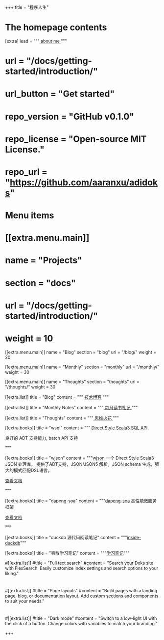 +++
title = "程序人生"

# The homepage contents
[extra]
lead = """<a href="/authors/wangzx/"> about me </a> """

# url = "/docs/getting-started/introduction/"
# url_button = "Get started"
# repo_version = "GitHub v0.1.0"
# repo_license = "Open-source MIT License."
# repo_url = "https://github.com/aaranxu/adidoks"

# Menu items
# [[extra.menu.main]]
# name = "Projects"
# section = "docs"
# url = "/docs/getting-started/introduction/"
# weight = 10

[[extra.menu.main]]
name = "Blog"
section = "blog"
url = "/blog/"
weight = 20

[[extra.menu.main]]
name = "Monthly"
section = "monthly"
url = "/monthly/"
weight = 30

[[extra.menu.main]]
name = "Thoughts"
section = "thoughts"
url = "/thoughts/"
weight = 30

[[extra.list]]
title = "Blog"
content = """ <a href="/blog/"> 技术博客</a> """

[[extra.list]]
title = "Monthly Notes"
content = """<a href="/monthly/"> 每月读书札记 </a>"""

[[extra.list]]
title = "Thoughts"
content = """<a href="/thoughts/"> 思维火花 </a>"""

[[extra.books]]
title = "wsql"
content = """
<a href="https://github.com/wangzaixiang/wsql"> Direct Style Scala3 SQL API</a>.
<p>良好的 ADT 支持能力, batch API 支持</p>
"""

[[extra.books]]
title = "wjson"
content = """<a href="https://github.com/wangzaixiang/wjson/">wjson</a> 一个 Direct Style Scala3 JSON 处理库。
提供了ADT支持，JSON/JSON5 解析，JSON schema 生成，强大的模式匹配DSL语言。
<p><a href="/wjson/index.html">查看文档</a></p>
"""

[[extra.books]]
title = "dapeng-soa"
content = """<a href="https://github.com/dapeng-soa/dapeng-soa">dapeng-soa</a> 高性能微服务框架
<p><a href="https://dapeng-soa.github.io">查看文档</a></p>
"""

[[extra.books]]
title = "duckdb 源代码阅读笔记"
content = """<a href="/inside-duckdb/index.html">inside-duckdb</a>"""

[[extra.books]]
title = "零散学习笔记"
content = """<a href="/learning/index.html">学习笔记</a>"""

#[[extra.list]]
#title = "Full text search"
#content = "Search your Doks site with FlexSearch. Easily customize index settings and search options to your liking."
#
#[[extra.list]]
#title = "Page layouts"
#content = "Build pages with a landing page, blog, or documentation layout. Add custom sections and components to suit your needs."
#
#[[extra.list]]
#title = "Dark mode"
#content = "Switch to a low-light UI with the click of a button. Change colors with variables to match your branding."

+++
